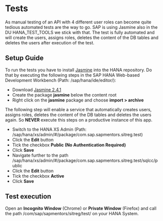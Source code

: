 # Tests

As manual testing of an API with 4 different user roles can become quite tedious automated tests are the way to go. SAP is using Jasmine also in the DU HANA_TEST_TOOLS we stick with that. The test is fully automated and will create the users, assigns roles, deletes the content of the DB tables and deletes the users after execution of the test.

## Setup Guide

To run the tests you have to install [Jasmine](https://jasmine.github.io/) into the HANA repository. Do that by executing the following steps in the SAP HANA Web-based Development Workbench (Path: /sap/hana/ide/editor/):

* Download [Jasmine 2.4.1](https://github.com/jasmine/jasmine/releases/download/v2.4.1/jasmine-standalone-2.4.1.zip)
* Create the package **jasmine** below the content root
* Right click on the **jasmine** package and choose **import > archive**

The following step will enable a service that automatically creates users, assigns roles, deletes the content of the DB tables and deletes the users again. So **NEVER** execute this steps on a productive instance of this app.

* Switch to the HANA XS Admin (Path: /sap/hana/xs/admin/#/package/com.sap.sapmentors.sitreg.test)
* Click the **Edit** button
* Tick the checkbox **Public (No Authentication Required)**
* Click **Save** 
* Navigate further to the path /sap/hana/xs/admin/#/package/com.sap.sapmentors.sitreg.test/sqlcc/public
* Click the **Edit** button
* Tick the checkbox **Active**
* Click **Save**

## Test execution

Open an **Incognito Window** (Chrome) or **Private Window** (Firefox) and call the path /com/sap/sapmentors/sitreg/test/ on your HANA System.